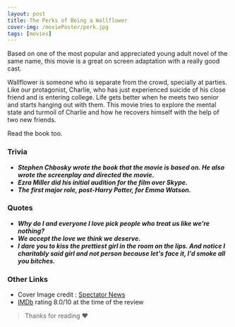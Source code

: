 ```yaml
---
layout: post
title: The Perks of Being a Wallflower
cover-img: /moviePoster/perk.jpg
tags: [movies]
---
```




Based on one of the most popular and appreciated young adult novel of the same name, this movie is a great on screen adaptation with a really good cast. 

Wallflower is someone who is separate from the crowd, specially at parties. Like our protagonist, Charlie, who has just experienced suicide of his close friend and is entering college. Life gets better when he meets two senior and starts hanging out with them. This movie tries to explore the mental state and turmoil of Charlie and how he recovers himself with the help of two new friends. 

Read the book too.



### Trivia
* ***Stephen Chbosky wrote the book that the movie is based on. He also wrote the screenplay and directed the movie.***
* ***Ezra Miller did his initial audition for the film over Skype.***
* ***The first major role, post-Harry Potter, for Emma Watson.***

### Quotes
* ***Why do I and everyone I love pick people who treat us like we're nothing?***
* ***We accept the love we think we deserve.***
* ***I dare you to kiss the prettiest girl in the room on the lips. And notice I charitably said girl and not person because let's face it, I'd smoke all you bitches.***

### Other Links
* Cover Image credit : [Spectator News](https://www.spectatornews.com/wp-content/uploads/2017/11/WEB_PerksFilm_SUBMITTED.jpg)
* [IMDb](https://www.imdb.com/title/tt1659337/) rating 8.0/10 at the time of the review



> Thanks for reading ❤